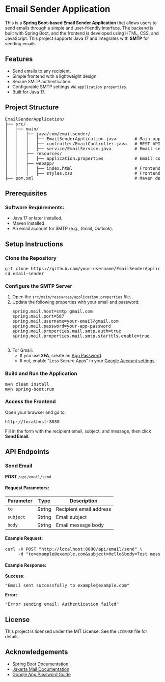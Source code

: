 <h1>Email Sender Application</h1>

<p>
    This is a <strong>Spring Boot-based Email Sender Application</strong> that allows users to send emails through a simple and user-friendly interface.
    The backend is built with Spring Boot, and the frontend is developed using HTML, CSS, and JavaScript. This project supports Java 17 and integrates
    with <strong>SMTP</strong> for sending emails.
</p>

<h2>Features</h2>
<ul>
    <li>Send emails to any recipient.</li>
    <li>Simple frontend with a lightweight design.</li>
    <li>Secure SMTP authentication.</li>
    <li>Configurable SMTP settings via <code>application.properties</code>.</li>
    <li>Built for Java 17.</li>
</ul>

<h2>Project Structure</h2>
<pre>
EmailSenderApplication/
├── src/
│   ├── main/
│   │   ├── java/com/emailsender/
│   │   │   ├── EmailSenderApplication.java       # Main application file
│   │   │   ├── controller/EmailController.java   # REST API controller
│   │   │   ├── service/EmailService.java         # Email sending logic
│   │   ├── resources/
│   │   │   ├── application.properties            # Email configuration
│   │   ├── webapp/
│   │   │   ├── index.html                        # Frontend HTML
│   │   │   ├── styles.css                        # Frontend CSS
├── pom.xml                                       # Maven dependencies
</pre>

<h2>Prerequisites</h2>
<h3>Software Requirements:</h3>
<ul>
    <li>Java 17 or later installed.</li>
    <li>Maven installed.</li>
    <li>An email account for SMTP (e.g., Gmail, Outlook).</li>
</ul>

<h2>Setup Instructions</h2>
<h3>Clone the Repository</h3>
<pre>
git clone https://github.com/your-username/EmailSenderApplication.git
cd email-sender
</pre>

<h3>Configure the SMTP Server</h3>
<ol>
    <li>Open the <code>src/main/resources/application.properties</code> file.</li>
    <li>Update the following properties with your email and password:
        <pre>
spring.mail.host=smtp.gmail.com
spring.mail.port=587
spring.mail.username=your-email@gmail.com
spring.mail.password=your-app-password
spring.mail.properties.mail.smtp.auth=true
spring.mail.properties.mail.smtp.starttls.enable=true
        </pre>
    </li>
    <li>
        For Gmail:
        <ul>
            <li>If you use <strong>2FA</strong>, create an <a href="https://support.google.com/accounts/answer/185833" target="_blank">App Password</a>.</li>
            <li>If not, enable "Less Secure Apps" in your <a href="https://myaccount.google.com/security-checkup" target="_blank">Google Account settings</a>.</li>
        </ul>
    </li>
</ol>

<h3>Build and Run the Application</h3>
<pre>
mvn clean install
mvn spring-boot:run
</pre>

<h3>Access the Frontend</h3>
<p>Open your browser and go to:</p>
<pre>
http://localhost:8080
</pre>
<p>Fill in the form with the recipient email, subject, and message, then click <strong>Send Email</strong>.</p>

<h2>API Endpoints</h2>
<h3>Send Email</h3>
<p><strong>POST</strong> <code>/api/email/send</code></p>

<h4>Request Parameters:</h4>
<table>
    <thead>
        <tr>
            <th>Parameter</th>
            <th>Type</th>
            <th>Description</th>
        </tr>
    </thead>
    <tbody>
        <tr>
            <td><code>to</code></td>
            <td>String</td>
            <td>Recipient email address</td>
        </tr>
        <tr>
            <td><code>subject</code></td>
            <td>String</td>
            <td>Email subject</td>
        </tr>
        <tr>
            <td><code>body</code></td>
            <td>String</td>
            <td>Email message body</td>
        </tr>
    </tbody>
</table>

<h4>Example Request:</h4>
<pre>
curl -X POST "http://localhost:8080/api/email/send" \
     -d "to=example@example.com&subject=Hello&body=Test message"
</pre>

<h4>Example Response:</h4>
<p><strong>Success:</strong></p>
<pre>
"Email sent successfully to example@example.com"
</pre>
<p><strong>Error:</strong></p>
<pre>
"Error sending email: Authentication failed"
</pre>

<h2>License</h2>
<p>This project is licensed under the MIT License. See the <code>LICENSE</code> file for details.</p>

<h2>Acknowledgements</h2>
<ul>
    <li><a href="https://spring.io/projects/spring-boot" target="_blank">Spring Boot Documentation</a></li>
    <li><a href="https://eclipse-ee4j.github.io/mail/" target="_blank">Jakarta Mail Documentation</a></li>
    <li><a href="https://support.google.com/accounts/answer/185833" target="_blank">Google App Password Guide</a></li>
</ul>

